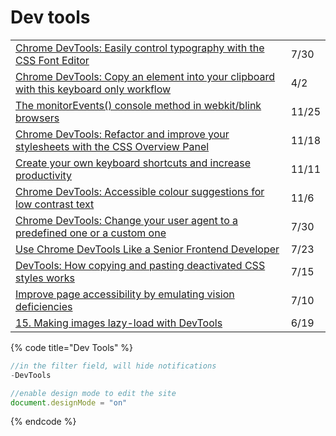 # Dev tools

|  |  |
| :--- | :--- |
| [Chrome DevTools: Easily control typography with the CSS Font Editor](https://umaar.com/dev-tips/244-font-editor/) | 7/30 |
| [Chrome DevTools: Copy an element into your clipboard with this keyboard only workflow](https://umaar.com/dev-tips/225-copy-html-element-clipboard/) | 4/2 |
| [The monitorEvents\(\) console method in webkit/blink browsers](https://gomakethings.com/the-monitorevents-console-method-in-webkit/blink-browsers/) | 11/25 |
| [Chrome DevTools: Refactor and improve your stylesheets with the CSS Overview Panel](https://umaar.com/dev-tips/240-css-overview-improved/) | 11/18 |
| [Create your own keyboard shortcuts and increase productivity](https://umaar.com/dev-tips/239-shortcut-editor/) | 11/11 |
| [Chrome DevTools: Accessible colour suggestions for low contrast text](https://umaar.com/dev-tips/236-accessible-colour-suggestions/) | 11/6 |
| [Chrome DevTools: Change your user agent to a predefined one or a custom one](https://umaar.com/dev-tips/234-custom-user-agent/) | 7/30 |
| [Use Chrome DevTools Like a Senior Frontend Developer](https://medium.com/javascript-in-plain-english/use-chrome-devtools-like-a-senior-frontend-developer-99a4740674) | 7/23 |
| [DevTools: How copying and pasting deactivated CSS styles works](https://umaar.com/dev-tips/232-copy-paste-deactivated-styles/) | 7/15 |
| [Improve page accessibility by emulating vision deficiencies](https://umaar.com/dev-tips/231-emulate-vision-deficiencies/) | 7/10 |
| [15. Making images lazy-load with DevTools](https://moderndevtools.com/lessons/15) | 6/19 |

{% code title="Dev Tools" %}
```javascript
//in the filter field, will hide notifications
-DevTools

//enable design mode to edit the site
document.designMode = "on"

```
{% endcode %}

